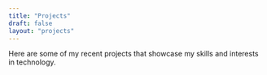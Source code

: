 ```yaml
---
title: "Projects"
draft: false
layout: "projects"
---
```


Here are some of my recent projects that showcase my skills and interests in technology. 
